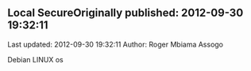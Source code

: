 ## Local SecureOriginally published: 2012-09-30 19:32:11 
Last updated: 2012-09-30 19:32:11 
Author: Roger Mbiama Assogo 
 
Debian LINUX os